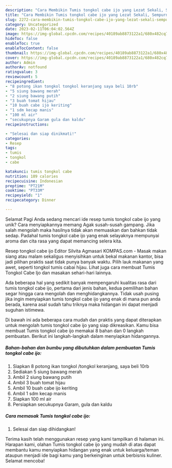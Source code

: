 ```yaml
---
description: "Cara Membikin Tumis tongkol cabe ijo yang Lezat Sekali, Sempurna"
title: "Cara Membikin Tumis tongkol cabe ijo yang Lezat Sekali, Sempurna"
slug: 2272-cara-membikin-tumis-tongkol-cabe-ijo-yang-lezat-sekali-sempurna
category: Uncategorized
date: 2023-02-11T06:04:02.564Z
image: https://img-global.cpcdn.com/recipes/40189ab8873122a1/680x482cq70/tumis-tongkol-cabe-ijo-foto-resep-utama.jpg
hideToc: false
enableToc: true
enableTocContent: false
thumbnail: https://img-global.cpcdn.com/recipes/40189ab8873122a1/680x482cq70/tumis-tongkol-cabe-ijo-foto-resep-utama.jpg
cover: https://img-global.cpcdn.com/recipes/40189ab8873122a1/680x482cq70/tumis-tongkol-cabe-ijo-foto-resep-utama.jpg
author: Admin
authorAv: notfound
ratingvalue: 3
reviewcount: 5
recipeingredient:
- "8 potong ikan tongkol tongkol keranjang saya beli 10rb"
- "5 siung bawang merah"
- "2 siung bawang putih"
- "3 buah tomat hijau"
- "10 buah cabe ijo keriting"
- "1 sdm kecap manis"
- "100 ml air"
- "secukupnya Garam gula dan kaldu"
recipeinstructions:

- "Selesai dan siap dinikmati!"
categories:
- Resep
tags:
- tumis
- tongkol
- cabe

katakunci: tumis tongkol cabe 
nutrition: 189 calories
recipecuisine: Indonesian
preptime: "PT21M"
cooktime: "PT33M"
recipeyield: "1"
recipecategory: Dinner

---
```



Selamat Pagi Anda sedang mencari ide resep tumis tongkol cabe ijo yang unik? Cara menyiapkannya memang Agak susah-susah gampang. Jika salah mengolah maka hasilnya tidak akan memuaskan dan bahkan tidak sedap. Padahal tumis tongkol cabe ijo yang enak selayaknya mempunyai aroma dan cita rasa yang dapat memancing selera kita.


Resep tongkol cabe ijo Editor Silvita Agmasari KOMPAS.com - Masak makan siang atau malam sekaligus menyisihkan untuk bekal makanan kantor, bisa jadi pilihan praktis saat tidak punya banyak waktu. Pilih lauk makanan yang awet, seperti tongkol tumis cabai hijau. Lihat juga cara membuat Tumis Tongkol Cabe Ijo dan masakan sehari-hari lainnya.

Ada beberapa hal yang sedikit banyak mempengaruhi kualitas rasa dari tumis tongkol cabe ijo, pertama dari jenis bahan, kedua pemilihan bahan segar hingga cara mengolah dan menghidangkannya. Tidak usah pusing jika ingin menyiapkan tumis tongkol cabe ijo yang enak di mana pun anda berada, karena asal sudah tahu triknya maka hidangan ini dapat menjadi suguhan istimewa.


Di bawah ini ada beberapa cara mudah dan praktis yang dapat diterapkan untuk mengolah tumis tongkol cabe ijo yang siap dikreasikan. Kamu bisa membuat Tumis tongkol cabe ijo memakai 8 bahan dan 0 langkah pembuatan. Berikut ini langkah-langkah dalam menyiapkan hidangannya.

<!--inarticleads1-->

##### Bahan-bahan dan bumbu yang dibutuhkan dalam pembuatan Tumis tongkol cabe ijo:

1. Siapkan 8 potong ikan tongkol /tongkol keranjang, saya beli 10rb
1. Sediakan 5 siung bawang merah
1. Ambil 2 siung bawang putih
1. Ambil 3 buah tomat hijau
1. Ambil 10 buah cabe ijo keriting
1. Ambil 1 sdm kecap manis
1. Siapkan 100 ml air
1. Persiapkan secukupnya Garam, gula dan kaldu




<!--inarticleads2-->

##### Cara memasak Tumis tongkol cabe ijo:


1. Selesai dan siap dihidangkan!



Terima kasih telah menggunakan resep yang kami tampilkan di halaman ini. Harapan kami, olahan Tumis tongkol cabe ijo yang mudah di atas dapat membantu kamu menyiapkan hidangan yang enak untuk keluarga/teman ataupun menjadi ide bagi kamu yang berkeinginan untuk berbisnis kuliner. Selamat mencoba!
